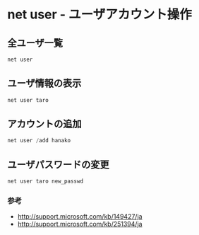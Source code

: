 ﻿# net user - ユーザアカウント操作

## 全ユーザ一覧

```powershell
net user
```

## ユーザ情報の表示

```powershell
net user taro
```

## アカウントの追加

```powershell
net user /add hanako
```

## ユーザパスワードの変更

```powershell
net user taro new_passwd
```

### 参考

- http://support.microsoft.com/kb/149427/ja
- http://support.microsoft.com/kb/251394/ja
